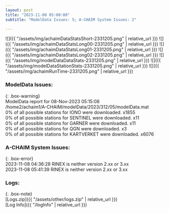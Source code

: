 ```yaml
---
layout: post
title: "2023-11-08 05:00:00"
subtitle: "ModelData Issues: 5; A-CHAIM System Issues: 2"

---
```


![]({{ "/assets/img/achaimDataStatsShort-2331205.png" | relative_url }})
![]({{ "/assets/img/achaimDataStatsLong00-2331205.png" | relative_url }})
![]({{ "/assets/img/achaimDataStatsLong01-2331205.png" | relative_url }})
![]({{ "/assets/img/achaimDataStatsLong02-2331205.png" | relative_url }})
![]({{ "/assets/img/modelDataDataStats-2331205.png" | relative_url }})
![]({{ "/assets/img/modelDataStationStats-2331205.png" | relative_url }})
![]({{ "/assets/img/achaimRunTime-2331205.png" | relative_url }})


### ModelData Issues:  
  
{: .box-warning}  
 ModelData report for 08-Nov-2023 05:15:08   
 /home2/achaim1/A-CHAIM/modelData/2023/312/05/modelData.mat   
 0% of all possible stations for IONO were downloaded. x1855   
 0% of all possible stations for SENTINEL were downloaded. x11   
 0% of all possible stations for GARNER were downloaded. x11   
 0% of all possible stations for QGN were downloaded. x3   
 0% of all possible stations for KARTVERKET were downloaded. x6076   
  
### A-CHAIM System Issues:  
  
{: .box-error}  
2023-11-08 04:36:28 RINEX is neither version 2.xx or 3.xx  
2023-11-08 05:41:39 RINEX is neither version 2.xx or 3.xx  

### Logs:  
  
{: .box-note}  
[Logs.zip]({{ "/assets/other/logs.zip" | relative_url }})  
[Log Info]({{ "/logInfo" | relative_url }})  
